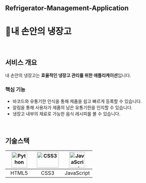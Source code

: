 ## Refrigerator-Management-Application
# :meat_on_bone:내 손안의 냉장고
<br/>

## 서비스 개요
내 손안의 냉장고는 **효율적인 냉장고 관리를 위한 애플리케이션**입니다.
<br/>

### 핵심 기능
- 바코드와 유통기한 인식을 통해 제품을 쉽고 빠르게 등록할 수 있습니다.
- 알림을 통해 사용자가 제품의 남은 유통기한을 인지할 수 있습니다.
- 냉장고 내부의 재료로 가능한 음식 레시피를 볼 수 있습니다.
<br/>

## 기술스택
| <div align="center"><img src="https://user-images.githubusercontent.com/80519614/219815968-c9f5a733-492b-45b7-86c9-fe3b563780a5.png" alt="Python" width="50px" height="50px" /> </div> | <div align="center"><img src="https://user-images.githubusercontent.com/80519614/219816090-20888413-bec8-4020-8703-b33ec1523680.png" alt="CSS3" width="70px" height="50px" /></div> | <div align="center"><img src="[/assets/readme/js.png](https://user-images.githubusercontent.com/80519614/219816225-ac9dfe23-aa1e-49b2-b546-83864c4cd5c4.png)" alt="JavaScript" width="50px" height="50px" /></div> |
| :-----------------------------------------------------------------------------------------------------: | :--------------------------------------------------------------------------------------------------: | :-------------------------------------------------------------------------------------------------------: |
|                                      &nbsp;&nbsp;HTML5&nbsp;&nbsp;                                      |                         &nbsp;&nbsp;&nbsp;&nbsp;CSS3&nbsp;&nbsp;&nbsp;&nbsp;                         |                                                JavaScript                                                 |
